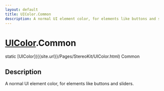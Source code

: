 ```yaml
---
layout: default
title: UIColor.Common
description: A normal UI element color, for elements like buttons and sliders.
---
```

# [UIColor]({{site.url}}/Pages/StereoKit/UIColor.html).Common

<div class='signature' markdown='1'>
static [UIColor]({{site.url}}/Pages/StereoKit/UIColor.html) Common
</div>

## Description
A normal UI element color, for elements like buttons and
sliders.

